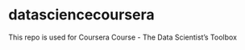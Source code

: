 datasciencecoursera
===================

This repo is used for Coursera Course - The Data Scientist’s Toolbox
